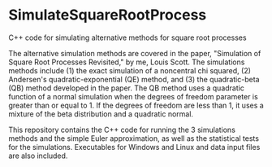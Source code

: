 # SimulateSquareRootProcess
C++ code for simulating alternative methods for square root processes

The alternative simulation methods are covered in the paper, "Simulation of Square Root Processes Revisited," by me, Louis Scott.  The 
simulations methods include (1) the exact simulation of a noncentral chi squared, (2) Andersen's quadratic-exponential (QE) method, and 
(3) the quadratic-beta (QB) method developed in the paper.  The QB method uses a quadratic function of a normal simulation when the 
degrees of freedom parameter is greater than or equal to 1.  If the degrees of freedom are less than 1, it uses a mixture of the beta 
distribution and a quadratic normal.

This repository contains the C++ code for running the 3 simulations methods and the simple Euler approximation, as well as the statistical 
tests for the simulations.  Executables for Windows and Linux and data input files are also included.
